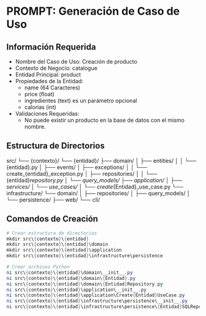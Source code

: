 # PROMPT: Generación de Caso de Uso

## Información Requerida
- Nombre del Caso de Uso: Creación de producto
- Contexto de Negocio: catalogue
- Entidad Principal: product
- Propiedades de la Entidad:
    - name (64 Caracteres)
    - price (float)
    - ingredientes (text) es un parámetro opcional
    - calorias (int)
- Validaciones Requeridas:
    - No puede existir un  producto en la base de datos con el mismo nombre.

## Estructura de Directorios
src/
└── {contexto}/
    └── {entidad}/
        ├── domain/
        │   ├── entities/
        │   │   └── {entidad}.py
        │   ├── events/
        │   ├── exceptions/
        │   │   └── create_{entidad}_exception.py
        │   ├── repositories/
        │   │   └── {entidad}_repository.py
        │   └── query_models/
        ├── application/
        │   ├── services/
        │   └── use_cases/
        │       └── create_{Entidad}_use_case.py
        └── infrastructure/
            └── domain/
            │   ├── repositories/
            │   ├── query_models/
            │   └── persistence/
            ├── web/
            └── cli/

## Comandos de Creación
```powershell
# Crear estructura de directorios
mkdir src\{contexto}\{entidad}
mkdir src\{contexto}\{entidad}\domain
mkdir src\{contexto}\{entidad}\application
mkdir src\{contexto}\{entidad}\infrastructure\persistence

# Crear archivos Python
ni src\{contexto}\{entidad}\domain\__init__.py
ni src\{contexto}\{entidad}\domain\{Entidad}.py
ni src\{contexto}\{entidad}\domain\{Entidad}Repository.py
ni src\{contexto}\{entidad}\application\__init__.py
ni src\{contexto}\{entidad}\application\Create{Entidad}UseCase.py
ni src\{contexto}\{entidad}\infrastructure\persistence\__init__.py
ni src\{contexto}\{entidad}\infrastructure\persistence\{Entidad}SQLRepository.py